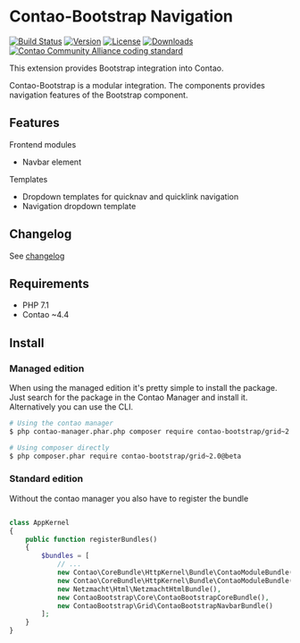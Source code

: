 Contao-Bootstrap Navigation
===========================

[![Build Status](http://img.shields.io/travis/contao-bootstrap/navbar/master.svg?style=flat-square)](https://travis-ci.org/contao-bootstrap/navbar)
[![Version](http://img.shields.io/packagist/v/contao-bootstrap/navbar.svg?style=flat-square)](http://packagist.org/packages/contao-bootstrap/navbar)
[![License](http://img.shields.io/packagist/l/contao-bootstrap/navbar.svg?style=flat-square)](http://packagist.org/packages/contao-bootstrap/navbar)
[![Downloads](http://img.shields.io/packagist/dt/contao-bootstrap/navbar.svg?style=flat-square)](http://packagist.org/packages/contao-bootstrap/navbar)
[![Contao Community Alliance coding standard](http://img.shields.io/badge/cca-coding_standard-red.svg?style=flat-square)](https://github.com/contao-community-alliance/coding-standard)

This extension provides Bootstrap integration into Contao. 

Contao-Bootstrap is a modular integration. The components provides navigation features of the Bootstrap component.

Features
--------

Frontend modules
 * Navbar element
 
Templates
 * Dropdown templates for quicknav and quicklink navigation
 * Navigation dropdown template

Changelog
---------

See [changelog](CHANGELOG.md)
 
Requirements
------------

 - PHP 7.1
 - Contao ~4.4
 
Install
-------

### Managed edition

When using the managed edition it's pretty simple to install the package. Just search for the package in the
Contao Manager and install it. Alternatively you can use the CLI.  

```bash
# Using the contao manager
$ php contao-manager.phar.php composer require contao-bootstrap/grid~2.0@beta

# Using composer directly
$ php composer.phar require contao-bootstrap/grid~2.0@beta
```

### Standard edition

Without the contao manager you also have to register the bundle

```php

class AppKernel
{
    public function registerBundles()
    {
        $bundles = [
            // ...
            new Contao\CoreBundle\HttpKernel\Bundle\ContaoModuleBundle('metapalettes', $this->getRootDir()),
            new Contao\CoreBundle\HttpKernel\Bundle\ContaoModuleBundle('multicolumnwizard', $this->getRootDir()),
            new Netzmacht\Html\NetzmachtHtmlBundle(),
            new ContaoBootstrap\Core\ContaoBootstrapCoreBundle(),
            new ContaoBootstrap\Grid\ContaoBootstrapNavbarBundle()
        ];
    }
}

```
